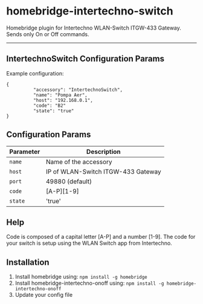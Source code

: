 # homebridge-intertechno-switch
Homebridge plugin for Intertechno WLAN-Switch ITGW-433 Gateway.
Sends only On or Off commands.
_________________________________________

## IntertechnoSwitch Configuration Params

Example configuration:
```
{
          "accessory": "IntertechnoSwitch",
          "name": "Pompa Aer",
          "host": "192.168.0.1",
          "code": "B2"
          "state": "true"
}
```

## Configuration Params

|             Parameter            |                       Description                       | 
| -------------------------------- | ------------------------------------------------------- |
| `name`                           | Name of the accessory                                   |
| `host`                           | IP of WLAN-Switch ITGW-433 Gateway                      |
| `port`                           | 49880 (default)                                         |
| `code`                           | [A-P][1-9]                                              |
| `state`                          | 'true' | 'false'                                        |


## Help

Code is composed of a capital letter [A-P] and a number [1-9]. 
The code for your switch is setup using the WLAN Switch app from Intertechno.

## Installation

1. Install homebridge using: `npm install -g homebridge`
2. Install homebridge-intertechno-onoff using: `npm install -g homebridge-intertechno-onoff`
3. Update your config file
